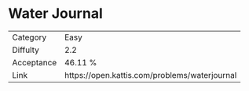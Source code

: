 # Water Journal

<table>
    <tr>
        <td>Category</td>
        <td>Easy</td>
    </tr>
    <tr>
        <td>Diffulty</td>
        <td>2.2</td>
    </tr>
    <tr>
        <td>Acceptance</td>
        <td>46.11 %</td>
    </tr>
    <tr>
        <td>Link</td>
        <td>https://open.kattis.com/problems/waterjournal</td>
    </tr>
</table>